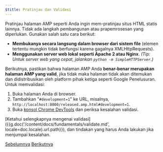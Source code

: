 ```yaml
---
$title: Pratinjau dan Validasi
---
```


Pratinjau halaman AMP seperti Anda ingin mem-pratinjau situs HTML statis lainnya. Tidak ada langkah pembangunan atau prapemrosesan yang diperlukan. Gunakan salah satu cara berikut:

  - **Membukanya secara langsung dalam browser dari sistem file** (elemen tertentu mungkin tidak berfungsi karena gagalnya XMLHttpRequests).
  - **Menggunakan server web lokal seperti Apache 2 atau Nginx**.
    *(Tip: Untuk server web yang cepat, jalankan `python -m SimpleHTTPServer`.)*

Berikutnya, pastikan bahwa halaman AMP Anda **benar-benar merupakan halaman AMP yang valid**, jika tidak maka halaman tidak akan ditemukan dan didistribusikan oleh platform pihak ketiga seperti Google Penelusuran. Untuk memvalidasi:

  1. Buka halaman Anda di browser.
  1. Tambahkan "`#development=1`" ke URL, misalnya, `http://localhost:8000/released.amp.html#development=1`.
  1. Buka [konsol Chrome DevTools](https://developers.google.com/web/tools/chrome-devtools/debug/console/) dan periksa kesalahan validasi.

[Ketahui selengkapnya mengenai validasi]({{g.doc('/content/docs/fundamentals/validate.md', locale=doc.locale).url.path}}), dan tindakan yang harus Anda lakukan jika menjumpai kesalahan.

<div class="prev-next-buttons">
  <a class="button prev-button" href="{{g.doc('/content/amp-dev/documentation/guides-and-tutorials/start/create/presentation_layout.md', locale=doc.locale).url.path}}"><span class="arrow-prev">Sebelumnya</span></a>
  <a class="button next-button" href="{{g.doc('/content/docs/start/create/prepare_for_discovery.md', locale=doc.locale).url.path}}"><span class="arrow-next">Berikutnya</span></a>
</div>
